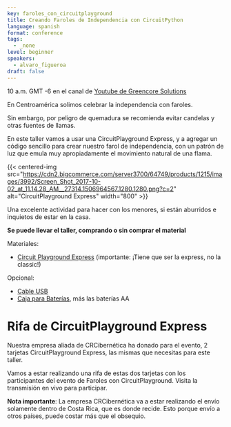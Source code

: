 ```yaml
---
key: faroles_con_circuitplayground
title: Creando Faroles de Independencia con CircuitPython
language: spanish
format: conference
tags:
  - _none
level: beginner
speakers:
  - alvaro_figueroa
draft: false
---
```

10 a.m. GMT -6 en el canal de [Youtube de Greencore Solutions](https://www.youtube.com/channel/UCeZ-Wk1LyK2lnm5x4BCbyGA)

En Centroamérica solimos celebrar la independencia con faroles.

Sin embargo, por peligro de quemadura se recomienda evitar candelas y otras fuentes de llamas.

En este taller vamos a usar una CircuitPlayground Express, y a agregar un código sencillo para crear nuestro farol de independencia, con un patrón de luz que emula muy apropiadamente el movimiento natural de una flama.


{{< centered-img src="https://cdn2.bigcommerce.com/server3700/64749/products/1215/images/3992/Screen_Shot_2017-10-02_at_11.14.28_AM__27314.1506964567.1280.1280.png?c=2" alt="CircuitPlayground Express" width="800" >}}

Una excelente actividad para hacer con los menores, si están aburridos e inquietos de estar en la casa.

**Se puede llevar el taller, comprando o sin comprar el material**

Materiales:

- [Circuit Playground Express](https://www.crcibernetica.com/circuit-playground-express/) (importante: ¡Tiene que ser la express, no la classic!)

Opcional:

- [Cable USB](https://www.crcibernetica.com/usb-microb-cable-80-cm/)
- [Caja para Baterías](https://www.crcibernetica.com/3-x-aa-battery-holder-with-cover-switch-jst-connector/), más las baterías AA

# Rifa de CircuitPlayground Express

Nuestra empresa aliada de CRCibernética ha donado para el evento, 2 tarjetas CircuitPlayground Express, las mismas que necesitas para este taller.

Vamos a estar realizando una rifa de estas dos tarjetas con los participantes del evento de Faroles con CircuitPlayground. Visita la transmisión en vivo para participar.

**Nota importante**: La empresa CRCibernética va a estar realizando el envío solamente dentro de Costa Rica, que es donde recide. Esto porque envío a otros países, puede costar más que el obsequio.
